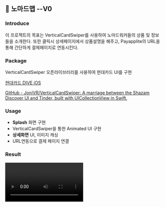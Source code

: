 📇 노마드맵 --V0
---

### Introduce

이 프로젝트의 목표는 VerticalCardSwiper를 사용하여 노마드워커들의 상품 및 정보들을 소개한다.
또한 클릭시 상세페이지에서 상품설명을 해주고, Payapplite의 URL을 통해 간단하게 결제페이지로 연동시킨다.


### Package

VerticalCardSwiper 오픈라이브러리를 사용하여 현대카드 UI를 구현

[현대카드 DIVE iOS](https://www.youtube.com/watch?v=B8-cTdaUuRQ)

[GitHub - JoniVR/VerticalCardSwiper: A marriage between the Shazam Discover UI and Tinder, built with UICollectionView in Swift.](https://github.com/JoniVR/VerticalCardSwiper)


### Usage

- **Splash** 화면 구현
- VerticalCardSwiper을 통한 Animated UI 구현
- **상세화면** UI, 이미지 캐싱
- URL연동으로 결제 페이지 연결


### Result

<video src ="https://github.com/DainoJung/Nomadmap--V0/assets/117745618/a417effb-f680-427a-9d41-453981990398" width="250">


### Reference

["https://github.com/hyun99999/VerticalcardswiperTutorial-iOS"]
